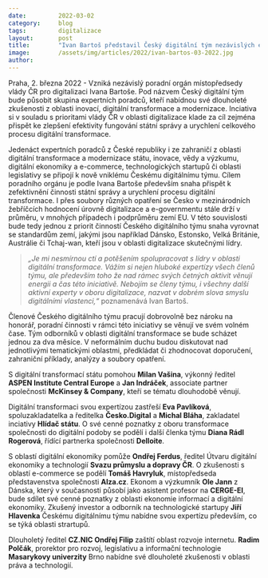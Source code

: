 ```yaml
---
date:         2022-03-02
category:     blog
tags:         digitalizace
layout:       post
title:        "Ivan Bartoš představil Český digitální tým nezávislých expertů, bude radit s digitalizací Česka"
image:        /assets/img/articles/2022/ivan-bartos-03-2022.jpg
author:       
---
```


Praha, 2. března 2022 - Vzniká nezávislý poradní orgán místopředsedy vlády ČR pro digitalizaci Ivana Bartoše. Pod názvem Český digitální tým bude působit skupina expertních poradců, kteří nabídnou své dlouholeté zkušenosti z oblasti inovací, digitální transformace a modernizace. Inciativa si v souladu s prioritami vlády ČR v oblasti digitalizace klade za cíl zejména přispět ke zlepšení efektivity fungování státní správy a urychlení celkového procesu digitální transformace.

Jedenáct expertních poradců z České republiky i ze zahraničí z oblasti digitální transformace a modernizace státu, inovace, vědy a výzkumu, digitální ekonomiky a e-commerce, technologických startupů či oblasti legislativy se připojí k nově vniklému Českému digitálnímu týmu. Cílem poradního orgánu je podle Ivana Bartoše především snaha přispět k zefektivnění činnosti státní správy a urychlení procesu digitální transformace. I přes soubory různých opatření se Česko v mezinárodních žebříčcích hodnocení úrovně digitalizace a e-governmentu stále drží v průměru, v mnohých případech i podprůměru zemí EU. V této souvislosti bude tedy jednou z priorit činností Českého digitálního týmu snaha vyrovnat se standardům zemí, jakými jsou například Dánsko, Estonsko, Velká Británie, Austrálie či Tchaj-wan, kteří jsou v oblasti digitalizace skutečnými lídry.

> *„Je mi nesmírnou ctí a potěšením spolupracovat s lídry v oblasti digitální transformace. Vážím si nejen hluboké expertízy všech členů týmu, ale především toho že nad rámec svých četných aktivit věnují energii a čas této iniciativě. Nebojím se členy týmu, i všechny další aktivní experty v oboru digitalizace, nazvat v dobrém slova smyslu digitálními vlastenci,“* poznamenává Ivan Bartoš.

Členové Českého digitálního týmu pracují dobrovolně bez nároku na honorář, poradní činnosti v rámci této iniciativy se věnují ve svém volném čase. Tým odborníků v oblasti digitální transformace se bude scházet jednou za dva měsíce. V neformálním duchu budou diskutovat nad jednotlivými tematickými oblastmi, předkládat či zhodnocovat doporučení, zahraniční příklady, analýzy a soubory opatření.

S digitální transformací státu pomohou **Milan Vašina**, výkonný ředitel **ASPEN Institute Central Europe** a **Jan Indráček**, associate partner společnosti **McKinsey & Company**, kteří se tématu dlouhodobě věnují.

Digitální transformaci svou expertízou zastřeší **Eva Pavlíková**, spoluzakladatelka a ředitelka **Česko.Digital** a **Michal Bláha**, zakladatel inciativy **Hlídač státu**. O své cenné poznatky z oboru transformace společnosti do digitální podoby se podělí i další členka týmu **Diana Rádl Rogerová**, řídící partnerka společnosti **Delloite**. 

S oblastí digitální ekonomiky pomůže **Ondřej Ferdus**, ředitel Útvaru digitální ekonomiky a technologií **Svazu průmyslu a dopravy ČR**. O zkušenosti s oblastí e-commerce se podělí **Tomáš Havryluk**, místopředseda představenstva společnosti **Alza.cz**. Ekonom a výzkumník **Ole Jann** z Dánska, který v současnosti působí jako asistent profesor na **CERGE-EI**, bude sdílet své cenné poznatky z oblasti ekonomie informací a digitální ekonomiky. Zkušený investor a odborník na technologické startupy **Jiří Hlavenka** Českému digitálnímu týmu nabídne svou expertízu především, co se týká oblasti strartupů.

Dlouholetý ředitel **CZ.NIC Ondřej Filip** zaštítí oblast rozvoje internetu. **Radim Polčák**, prorektor pro rozvoj, legislativu a informační technologie **Masarykovy univerzity** Brno nabídne své dlouholeté zkušenosti v oblasti práva a technologií.


